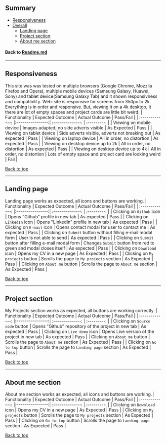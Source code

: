 ## Summary
* [Responsiveness](#responsiveness)
* [Overall](#overall)
    * [Landing page](#landing-page)
    * [Project section](#project-section)
    * [About me section](#about-me-section)

#### Back to [Readme.md](https://github.com/romangrubic/Roman-Grubic-portfolio)

---

## Responsiveness
This site was was tested on multiple browsers (Google Chrome, Mozzila Firefox and Opera), multiple mobile devices (Samsung Galaxy, Huawei, Sony) and tablet device(Samsung Galaxy Tab) and it shown responsivness and compatibility.
Web-site is responsive for screens from 350px to 2k. Everything is in order and responsive. But, viewing it on a 4k desktop, it there are lot of empty spaces and project cards are little bit weird.
| Functionality | Expected Outcome | Actual Outcome | Pass/Fail |
| :-------------: |:----------------:| :--------------: | :---------: |
| Viewing on mobile device | Images adapted, no side adverts visible | As Expected | Pass |
| Viewing on tablet device | Side adverts visible, adverts not breaking out | As expected | Pass |
| Viewing on laptop device | All in order, no distortion | As expected | Pass |
| Viewing on desktop device up to 2k | All in order, no distortion | As expected | Pass |
| Viewing on desktop device up to 4k | All in order, no distortion | Lots of empty space and project card are looking weird  | Fail |

[Back to top](#summary)

---
## Landing page 

Landing page works as expected, all icons and buttons are working.
| Functionality | Expected Outcome | Actual Outcome | Pass/Fail |
| :-------------: |:----------------:| :--------------: | :---------: |
| Clicking on `Github` icon | Opens "Github" profile in new tab | As expected | Pass |
| Clicking on `LinkedIn` icon | Opens "LinkedIn" profile in new tab | As expected | Pass |
| Clicking on `E-mail` icon | Opens contact modal for user to contact me | As expected | Pass |
| Clicking on `Submit` button without filling e-mail modal form | User is not able to send | As expected | Pass |
| Clicking on `Submit` button after filling e-mail modal form | Changes `Submit` button from red to green and modal closes itself  | As expected | Pass |
| Clicking on `Download` icon | Opens my CV in a new page | As Expected | Pass |
| Clicking on `My projects` button | Scrolls the page to `My projects` section | As Expected | Pass |
| Clicking on `About me` button | Scrolls the page to `About me` section | As Expected | Pass |

[Back to top](#summary)

---
## Project section

My Projects section works as expected, all buttons are working correctly.
| Functionality | Expected Outcome | Actual Outcome | Pass/Fail |
| :-------------: |:----------------:| :--------------: | :---------: |
| Clicking on `Source code` button | Opens "Github" repository of the project in new tab | As expected | Pass |
| Clicking on `Live demo` icon | Opens Live version of the project in new tab | As expected | Pass |
| Clicking on `About me` button | Scrolls the page to `About me` section | As Expected | Pass |
| Clicking on `Go to top` button | Scrolls the page to `Landing page` section | As Expected | Pass |


[Back to top](#summary)

---
## About me section 

About me section works as expected, all icons and buttons are working.
| Functionality | Expected Outcome | Actual Outcome | Pass/Fail |
| :-------------: |:----------------:| :--------------: | :---------: |
| Clicking on `Download` icon | Opens my CV in a new page | As Expected | Pass |
| Clicking on `My projects` button | Scrolls the page to `My projects` section | As Expected | Pass |
| Clicking on `Go to top` button | Scrolls the page to `Landing page` section | As Expected | Pass |



[Back to top](#summary)